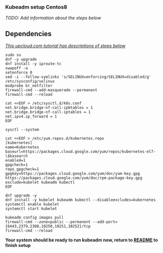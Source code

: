 ### Kubeadm setup Centos8

*TODO: Add information about the steps below*

## Dependencies

*[This upcloud.com tutorial has descriptions of steps below](https://upcloud.com/community/tutorials/install-kubernetes-cluster-centos-8/)*

```shell
sudo su
dnf -y upgrade
dnf install -y iproute-tc
swapoff -a
setenforce 0
sed -i --follow-symlinks 's/SELINUX=enforcing/SELINUX=disabled/g' /etc/sysconfig/selinux
modprobe br_netfilter
firewall-cmd --add-masquerade --permanent
firewall-cmd --reload
```

```shell
cat <<EOF > /etc/sysctl.d/k8s.conf
net.bridge.bridge-nf-call-ip6tables = 1
net.bridge.bridge-nf-call-iptables = 1
net.ipv4.ip_forward = 1
EOF

sysctl --system
```

```shell
cat <<EOF > /etc/yum.repos.d/kubernetes.repo
[kubernetes]
name=Kubernetes
baseurl=https://packages.cloud.google.com/yum/repos/kubernetes-el7-\$basearch
enabled=1
gpgcheck=1
repo_gpgcheck=1
gpgkey=https://packages.cloud.google.com/yum/doc/yum-key.gpg https://packages.cloud.google.com/yum/doc/rpm-package-key.gpg
exclude=kubelet kubeadm kubectl
EOF
```

```shell
dnf upgrade -y
dnf install -y kubelet kubeadm kubectl --disableexcludes=kubernetes
systemctl enable kubelet
systemctl start kubelet

kubeadm config images pull
firewall-cmd --zone=public --permanent --add-port={6443,2379,2380,10250,10251,10252}/tcp
firewall-cmd --reload
```

**Your system should be ready to run kubeadm now, return to [README](https://github.com/sallyom/otel-kubeadm/blob/main/README.md) to finish setup** 

